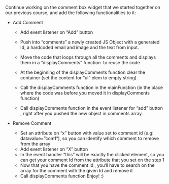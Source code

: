 Continue working on the comment box widget that we started together on our previous course,
and add the following functionalities to it:
* Add Comment

  * Add event listener on “Add” button

  * Push into “comments” a newly created JS Object with a generated Id, a
hardcoded email and image and the text from input.

  * Move the code that loops through all the comments and displays them in a
“displayComments” function ­ to reuse the code

  * At the beginning of the displayComments function clear the container (set the
content for “ul” elem to empty string)

  * Call the displayComments function in the mainFunction (in the place where the
code was before you moved it in displayComments function)

  * Call displayComments function in the event listener for “add” button , right after
you pushed the new object in comments array.

* Remove Comment
  * Set an attribute on “x” button with value set to comment id (e.g:
data­value=”com1”), so you can identify which comment to remove from the array
  * Add event listener on “X” button
  * In the event handler “this” will be exactly the clicked element, so you can get your
comment Id from the attribute that you set on the step 1
  * Now that you have the comment id , you‘ll have to search on the array for the
comment with the given Id and remove it
  * Call displayComments function
Enjoy! :)
